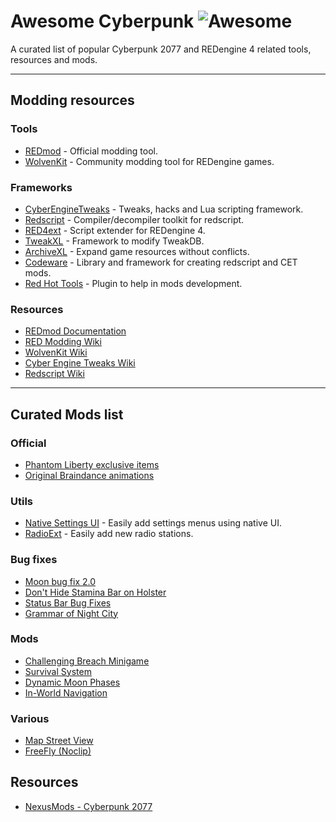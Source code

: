 # Awesome Cyberpunk ![Awesome](https://awesome.re/badge-flat.svg)

A curated list of popular Cyberpunk 2077 and REDengine 4 related tools, resources and mods.

----

## Modding resources

### Tools

* [REDmod](https://www.cyberpunk.net/en/modding-support) - Official modding tool.
* [WolvenKit](https://github.com/WolvenKit/WolvenKit) - Community modding tool for REDengine games.

### Frameworks

* [CyberEngineTweaks](https://github.com/maximegmd/CyberEngineTweaks) - Tweaks, hacks and Lua scripting framework.
* [Redscript](https://github.com/jac3km4/redscript) - Compiler/decompiler toolkit for redscript.
* [RED4ext](https://github.com/WopsS/RED4ext) - Script extender for REDengine 4.
* [TweakXL](https://github.com/psiberx/cp2077-tweak-xl) - Framework to modify TweakDB.
* [ArchiveXL](https://github.com/psiberx/cp2077-archive-xl/) - Expand game resources without conflicts.
* [Codeware](https://github.com/psiberx/cp2077-codeware) - Library and framework for creating redscript and CET mods.
* [Red Hot Tools](https://github.com/psiberx/cp2077-red-hot-tools) - Plugin to help in mods development.

### Resources

* [REDmod Documentation](https://www.cyberpunk.net/en/modding-support)
* [RED Modding Wiki](https://wiki.redmodding.org/home/)
* [WolvenKit Wiki](https://wiki.redmodding.org/wolvenkit/)
* [Cyber Engine Tweaks Wiki](https://wiki.redmodding.org/cyber-engine-tweaks/)
* [Redscript Wiki](https://wiki.redmodding.org/redscript)

----

## Curated Mods list

### Official

* [Phantom Liberty exclusive items](https://github.com/rmarquis/cp2077-freelies)
* [Original Braindance animations](https://www.nexusmods.com/cyberpunk2077/mods/1919)

### Utils

* [Native Settings UI](https://github.com/justarandomguyintheinternet/CP77_nativeSettings) - Easily add settings menus using native UI.
* [RadioExt](https://github.com/justarandomguyintheinternet/CP77_radioExt) - Easily add new radio stations.

### Bug fixes
* [Moon bug fix 2.0](https://www.nexusmods.com/cyberpunk2077/mods/9346)
* [Don't Hide Stamina Bar on Holster](https://www.nexusmods.com/cyberpunk2077/mods/9448)
* [Status Bar Bug Fixes](https://www.nexusmods.com/cyberpunk2077/mods/4316)
* [Grammar of Night City](https://www.nexusmods.com/cyberpunk2077/mods/6776)

### Mods
* [Challenging Breach Minigame](https://www.nexusmods.com/cyberpunk2077/mods/3661)
* [Survival System](https://www.nexusmods.com/cyberpunk2077/mods/7510)
* [Dynamic Moon Phases](https://www.nexusmods.com/cyberpunk2077/mods/2714)
* [In-World Navigation](https://www.nexusmods.com/cyberpunk2077/mods/4583)

### Various
* [Map Street View](https://www.nexusmods.com/cyberpunk2077/mods/9911)
* [FreeFly (Noclip)](https://www.nexusmods.com/cyberpunk2077/mods/780)

## Resources

* [NexusMods - Cyberpunk 2077](https://www.nexusmods.com/cyberpunk2077)
